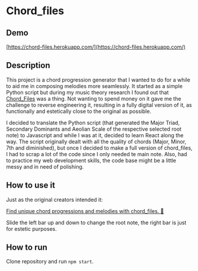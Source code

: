 # Chord_files

## Demo

[https://chord-files.herokuapp.com/](https://chord-files.herokuapp.com/)

## Description
This project is a chord progression generator that I wanted to do for a while to aid me in composing melodies more seamlessly. It started as a simple Python script but during my music theory research I found out that [Chord_Files](https://www.chordfiles.com/) was a thing. Not wanting to spend money on it gave me the challenge to reverse engineering it, resulting in a fully digital version of it, as functionally and estetically close to the original as possible.

I decided to translate the Python script (that generated the Major Triad, Secondary Dominants and Aeolian Scale of the respective selected root note) to Javascript and while I was at it, decided to learn React along the way. The script originally dealt with all the quality of chords (Major, Minor, 7th and diminished), but once I decided to make a full version of chord_files, I had to scrap a lot of the code since I only needed te main note. Also, had to practice my web development skills, the code base might be a little messy and in need of polishing.

## How to use it

Just as the original creators intended it: 

[Find unique chord progressions and melodies with chord_files. 🎸](http://www.youtube.com/watch?v=WhkV-YRiR8k&ab)

Slide the left bar up and down to change the root note, the right bar is just for estetic purposes.

## How to run

Clone repository and run `npm start`.



